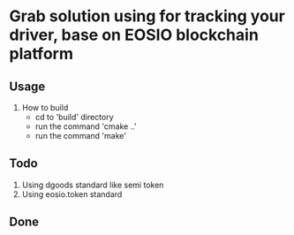 # Grab solution using for tracking your driver, base on EOSIO blockchain platform

Usage
-----
1. How to build
   - cd to 'build' directory
   - run the command 'cmake ..'
   - run the command 'make'

Todo
-----
1. Using dgoods standard like semi token
2. Using eosio.token standard


Done
-----
